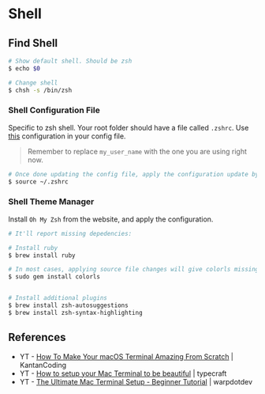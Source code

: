 # Shell

## Find Shell

```sh
# Show default shell. Should be zsh
$ echo $0

# Change shell
$ chsh -s /bin/zsh

```

### Shell Configuration File

Specific to zsh shell. Your root folder should have a file called `.zshrc`.
Use [this](./zshrc.sh) configuration in your config file.

> Remember to replace `my_user_name` with the one you are using right now.

```sh
# Once done updating the config file, apply the configuration update by
$ source ~/.zshrc
```

### Shell Theme Manager

Install `Oh My Zsh` from the website, and apply the configuration.

```sh
# It'll report missing depedencies:

# Install ruby
$ brew install ruby

# In most cases, applying source file changes will give colorls missing
$ sudo gem install colorls


# Install additional plugins
$ brew install zsh-autosuggestions
$ brew install zsh-syntax-highlighting

```

## References

* YT - [How To Make Your macOS Terminal Amazing From Scratch](https://www.youtube.com/watch?v=EdVdT7sPTVY&ab_channel=KantanCoding) | KantanCoding
* YT - [How to setup your Mac Terminal to be beautiful](https://www.youtube.com/watch?v=wNQpDWLs4To&ab_channel=typecraft) | typecraft
* YT - [The Ultimate Mac Terminal Setup - Beginner Tutorial](https://www.youtube.com/watch?v=d4bTkiftBOk&ab_channel=warpdotdev) | warpdotdev
